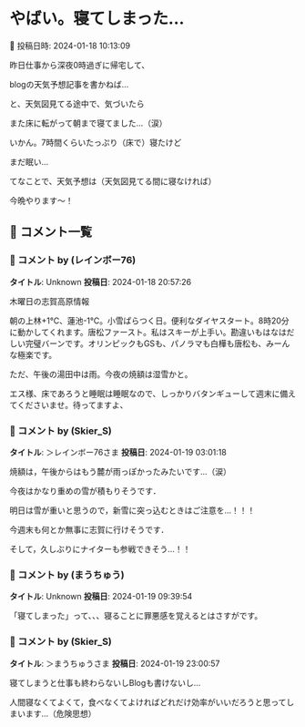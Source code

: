 # やばい。寝てしまった…

📅 投稿日時: 2024-01-18 10:13:09

昨日仕事から深夜0時過ぎに帰宅して、


blogの天気予想記事を書かねば…


と、天気図見てる途中で、気づいたら


また床に転がって朝まで寝てました…（涙）　





いかん。7時間くらいたっぷり（床で）寝たけど


まだ眠い…





てなことで、天気予想は（天気図見てる間に寝なければ）


今晩やります〜！

## 💬 コメント一覧

### 💬 コメント by (レインボー76)
**タイトル**: Unknown
**投稿日**: 2024-01-18 20:57:26

木曜日の志賀高原情報

朝の上林+1℃、蓮池-1℃。小雪ぱらつく日。便利なダイヤスタート。8時20分に動かしてくれます。唐松ファースト。私はスキーが上手い。勘違いもはなはだしい完璧バーンです。オリンピックもGSも、パノラマも白樺も唐松も、みーんな極楽です。

ただ、午後の湯田中は雨。今夜の焼額は湿雪かと。

エス様、床であろうと睡眠は睡眠なので、しっかりバタンギューして週末に備えてくださいませ。待ってますよ、

### 💬 コメント by (Skier_S)
**タイトル**: ＞レインボー76さま
**投稿日**: 2024-01-19 03:01:18

焼額は，午後からはもう麓が雨っぽかったみたいです…（涙）

今夜はかなり重めの雪が積もりそうです．

明日は雪が重いと思うので，新雪に突っ込むときはご注意を…！！！



今週末も何とか無事に志賀に行けそうです．

そして，久しぶりにナイターも参戦できそう…！！

### 💬 コメント by (まうちゅう)
**タイトル**: Unknown
**投稿日**: 2024-01-19 09:39:54

「寝てしまった」って、、、寝ることに罪悪感を覚えるとはさすがです。

### 💬 コメント by (Skier_S)
**タイトル**: ＞まうちゅうさま
**投稿日**: 2024-01-19 23:00:57

寝てしまうと仕事も終わらないしBlogも書けないし…

人間寝なくてよくて，食べなくてよければどれだけ効率がいいだろうと思ってしまいます…（危険思想）

